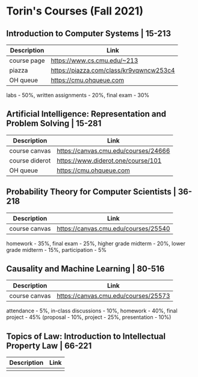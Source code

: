 # Torin's Courses (Fall 2021)

## Introduction to Computer Systems | 15-213 
| Description | Link |
|--|--|
| course page | https://www.cs.cmu.edu/~213 |
| piazza | https://piazza.com/class/kr9vqwncw253c4 |
| OH queue | https://cmu.ohqueue.com |
labs - 50%, written assignments - 20%, final exam - 30%

## Artificial Intelligence: Representation and Problem Solving | 15-281
| Description | Link |
|--|--|
| course canvas | https://canvas.cmu.edu/courses/24666 |
| course diderot | https://www.diderot.one/course/101 |
| OH queue | https://cmu.ohqueue.com |

## Probability Theory for Computer Scientists | 36-218
| Description | Link |
|--|--|
| course canvas | https://canvas.cmu.edu/courses/25540 |
homework - 35%, final exam - 25%, higher grade midterm - 20%, lower grade midterm - 15%, participation - 5%

## Causality and Machine Learning | 80-516
| Description | Link |
|--|--|
| course canvas | https://canvas.cmu.edu/courses/25573 |
attendance - 5%, in-class discussions - 10%, homework - 40%, final project - 45% (proposal - 10%, project - 25%, presentation - 10%)

## Topics of Law: Introduction to Intellectual Property Law | 66-221
| Description | Link |
|--|--|
|  |  |
<!--stackedit_data:
eyJoaXN0b3J5IjpbLTEyNzMwMTA5MywyMDQ2MDIxMDIsMTI5OT
c5NTEsNDM4MDg1OTY5LC0xNTEyMzkyNDI5XX0=
-->